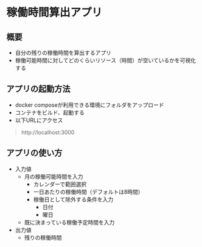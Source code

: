 # 稼働時間算出アプリ

## 概要
- 自分の残りの稼働時間を算出するアプリ
- 稼働可能時間に対してどのくらいリソース（時間）が空いているかを可視化する

## アプリの起動方法
- docker composeが利用できる環境にフォルダをアップロード
- コンテナをビルド、起動する
- 以下URLにアクセス
> http://localhost:3000

## アプリの使い方
- 入力値
  - 月の稼働可能時間を入力
    - カレンダーで範囲選択
    - 一日あたりの稼働時間（デフォルトは8時間）
    - 稼働日として除外する条件を入力
      - 日付
      - 曜日
  - 既に決まっている稼働予定時間を入力
- 出力値
  - 残りの稼働時間

